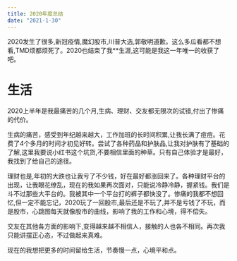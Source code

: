 ```yaml
---
title: 2020年度总结
date: "2021-1-30"
---
```


2020发生了很多,新冠疫情,魔幻股市,川普大选,郭敬明道歉。这么多瓜看都不想看,TMD烦都烦死了。2020也结束了我**生涯,这可能是我这一年唯一的收获了吧。

# 生活
2020上半年是我最痛苦的几个月,生病、理财、交友都无限次的试错,付出了惨痛的代价。

生病的痛苦，感受到年纪越来越大，工作加班的长时间积累,让我长满了痘痘。花费了4个多月的时间才初见好转。尝试了各种药品和护肤品,让我对护肤有了基础的了解,这里我要说小红书这个坑货,不要相信里面的种草。只有自己体验才是最好，我找到了给自己的途径。

理财也是,年初的大跌也让我亏了不少钱，好在最好都涨回来了。各种理财平台的出现，让我眼花缭乱，现在的我如果再次面对，只能说冷静冷静，握紧钱。我们是斗不过那些大平台的。我被其中一个平台打的裤子都快没了。惨痛的我都不想回忆,但一定不能忘记，2020玩了一回股市,最后还是不玩了,并不是亏钱了不玩，而是股市，心跳图每天就像股市的曲线，影响了我的工作和心境，得不偿失。

交友在其他各方面的影响下,变得越来越不相信人，接触的人也各不相同。再次我只能讲摆正心态，不过做起来真难。

现在的我想把更多的时间留给生活，节奏慢一点，心境平和点。